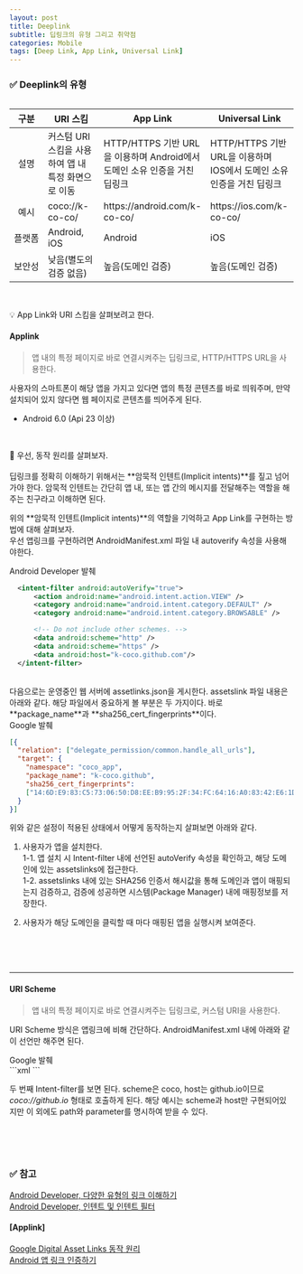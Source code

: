 ```yaml
---
layout: post
title: Deeplink
subtitle: 딥링크의 유형 그리고 취약점
categories: Mobile
tags: [Deep Link, App Link, Universal Link]
---
```


### ✅ Deeplink의 유형

<div style="display: flex; justify-content: center;">
  <table style="table-layout: fixed; width: 100%; max-width: 800px;">
    <thead>
      <tr>
        <th style="text-align: center; width: auto;">구분</th>
        <th style="text-align: center; width: 33.33%;">URI 스킴</th>
        <th style="text-align: center; width: 33.33%;">App Link</th>
        <th style="text-align: center; width: 33.33%;">Universal Link</th>
      </tr>
    </thead>
    <tbody>
      <tr>
        <td style="text-align: center; white-space: nowrap;">설명</td>
        <td>커스텀 URI 스킴을 사용하여 앱 내 특정 화면으로 이동</td>
        <td>HTTP/HTTPS 기반 URL을 이용하며 Android에서 도메인 소유 인증을 거친 딥링크</td>
        <td>HTTP/HTTPS 기반 URL을 이용하며 IOS에서 도메인 소유 인증을 거친 딥링크</td>
      </tr>
      <tr>
        <td style="text-align: center; white-space: nowrap;">예시</td>
        <td>coco://k-co-co/</td>
        <td>https://android.com/k-co-co/</td>
        <td>https://ios.com/k-co-co/</td>
      </tr>
      <tr>
        <td style="text-align: center; white-space: nowrap;">플랫폼</td>
        <td>Android, iOS</td>
        <td>Android</td>
        <td>iOS</td>
      </tr>
      <tr>
        <td style="text-align: center; white-space: nowrap;">보안성</td>
        <td>낮음(별도의 검증 없음)</td>
        <td>높음(도메인 검증)</td>
        <td>높음(도메인 검증)</td>
      </tr>
    </tbody>
  </table>
</div>

<br>

💡 App Link와 URI 스킴을 살펴보려고 한다.

#### Applink
> 앱 내의 특정 페이지로 바로 연결시켜주는 딥링크로, HTTP/HTTPS URL을 사용한다.

사용자의 스마트폰이 해당 앱을 가지고 있다면 앱의 특정 콘텐츠를 바로 띄워주며, 만약 설치되어 있지 않다면 웹 페이지로 콘텐츠를 띄어주게 된다.
- Android 6.0 (Api 23 이상)

<br>

💫 우선, 동작 원리를 살펴보자. <br><br>
딥링크를 정확히 이해하기 위해서는 **암묵적 인텐트(Implicit intents)**를 짚고 넘어가야 한다. 암묵적 인텐트는 간단히 앱 내, 또는 앱 간의 메시지를 전달해주는 역할을 해주는 친구라고 이해하면 된다.

위의 **암묵적 인텐트(Implicit intents)**의 역할을 기억하고 App Link를 구현하는 방법에 대해 살펴보자. <br>
우선 앱링크를 구현하려면 AndroidManifest.xml 파일 내 autoverify 속성을 사용해야한다. <br>


<summary>Android Developer 발췌</summary>

```xml
  <intent-filter android:autoVerify="true">
      <action android:name="android.intent.action.VIEW" />
      <category android:name="android.intent.category.DEFAULT" />
      <category android:name="android.intent.category.BROWSABLE" />

      <!-- Do not include other schemes. -->
      <data android:scheme="http" />
      <data android:scheme="https" />
      <data android:host="k-coco.github.com"/>
  </intent-filter>
```

<br>
다음으로는 운영중인 웹 서버에 assetlinks.json을 게시한다. assetslink 파일 내용은 아래와 같다.
해당 파일에서 중요하게 볼 부분은 두 가지이다. 바로 **package_name**과 **sha256_cert_fingerprints**이다.



<summary>Google 발췌</summary>

```json
[{
  "relation": ["delegate_permission/common.handle_all_urls"],
  "target": {
    "namespace": "coco_app",
    "package_name": "k-coco.github",
    "sha256_cert_fingerprints":
    ["14:6D:E9:83:C5:73:06:50:D8:EE:B9:95:2F:34:FC:64:16:A0:83:42:E6:1D:BE:A8:8A:04:96:B2:3F:CF:44:E5"]
  }
}]
```


위와 같은 설정이 적용된 상태에서 어떻게 동작하는지 살펴보면 아래와 같다.

1. 사용자가 앱을 설치한다. <br>
1-1. 앱 설치 시 Intent-filter 내에 선언된 autoVerify 속성을 확인하고, 해당 도메인에 있는 assetslinks에 접근한다. <br>
1-2. assetslinks 내에 있는 SHA256 인증서 해시값을 통해 도메인과 앱이 매핑되는지 검증하고, 검증에 성공하면 시스템(Package Manager) 내에 매핑정보를 저장한다. <br>

2. 사용자가 해당 도메인을 클릭할 때 마다 매핑된 앱을 실행시켜 보여준다.

<br><br><br>


___


#### URI Scheme
> 앱 내의 특정 페이지로 바로 연결시켜주는 딥링크로, 커스텀 URI을 사용한다.

URI Scheme 방식은 앱링크에 비해 간단하다. AndroidManifest.xml 내에 아래와 같이 선언만 해주면 된다.

<summary>Google 발췌</summary>
```xml
<activity
    android:name="com.coco.github.MainActivity"
    android:label="@string/title_main" >
    <intent-filter android:label="@string/filter_view_http_coco_github">
        <action android:name="android.intent.action.VIEW" />
        <category android:name="android.intent.category.DEFAULT" />
        <category android:name="android.intent.category.BROWSABLE" />
        <!-- Accepts URIs that begin with "http://github.io/first" -->
        <data android:scheme="http"
              android:host="github.io"
              android:pathPrefix="/first" />
    </intent-filter>
    <intent-filter android:label="@string/filter_view_coco_github">
        <action android:name="android.intent.action.VIEW" />
        <category android:name="android.intent.category.DEFAULT" />
        <category android:name="android.intent.category.BROWSABLE" />
        <!-- Accepts URIs that begin with "coco://github.io" -->
        <data android:scheme="coco"
              android:host="github.io" />
    </intent-filter>
</activity>
```

두 번째 Intent-filter를 보면 된다. scheme은 coco, host는 github.io이므로 _coco://github.io_ 형태로 호출하게 된다.
해당 예시는 scheme과 host만 구현되어있지만 이 외에도 path와 parameter를 명시하여 받을 수 있다.  



<br><br><br>

### ✅ 참고
<a href="https://developer.android.com/training/app-links?hl=ko">Android Developer, 다양한 유형의 링크 이해하기</a><br>
<a href="https://developer.android.com/guide/components/intents-filters?hl=ko#java">Android Developer, 인텐트 및 인텐트 필터</a>

#### [Applink]<br> 
<a href="https://developers.google.com/digital-asset-links/v1/getting-started?hl=ko">Google Digital Asset Links 동작 원리</a><br>
<a href="https://developer.android.com/training/app-links/verify-android-applinks?hl=ko&_gl=1*1hzn0af*_up*MQ..*_ga*MTg5MzQ2NDY3OS4xNzU0OTExNjU3*_ga_6HH9YJMN9M*czE3NTQ5MTE2NTckbzEkZzAkdDE3NTQ5MTE2NTckajYwJGwwJGg2NTk5MTgxMTI.#web-assoc">Android 앱 링크 인증하기</a>